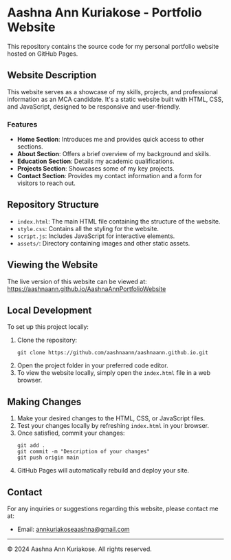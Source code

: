 # Aashna Ann Kuriakose - Portfolio Website

This repository contains the source code for my personal portfolio website hosted on GitHub Pages.

## Website Description

This website serves as a showcase of my skills, projects, and professional information as an MCA candidate. It's a static website built with HTML, CSS, and JavaScript, designed to be responsive and user-friendly.

### Features

- **Home Section**: Introduces me and provides quick access to other sections.
- **About Section**: Offers a brief overview of my background and skills.
- **Education Section**: Details my academic qualifications.
- **Projects Section**: Showcases some of my key projects.
- **Contact Section**: Provides my contact information and a form for visitors to reach out.

## Repository Structure

- `index.html`: The main HTML file containing the structure of the website.
- `style.css`: Contains all the styling for the website.
- `script.js`: Includes JavaScript for interactive elements.
- `assets/`: Directory containing images and other static assets.

## Viewing the Website

The live version of this website can be viewed at: https://aashnaann.github.io/AashnaAnnPortfolioWebsite

## Local Development

To set up this project locally:

1. Clone the repository:
   ```
   git clone https://github.com/aashnaann/aashnaann.github.io.git
   ```
2. Open the project folder in your preferred code editor.
3. To view the website locally, simply open the `index.html` file in a web browser.

## Making Changes

1. Make your desired changes to the HTML, CSS, or JavaScript files.
2. Test your changes locally by refreshing `index.html` in your browser.
3. Once satisfied, commit your changes:
   ```
   git add .
   git commit -m "Description of your changes"
   git push origin main
   ```
4. GitHub Pages will automatically rebuild and deploy your site.

## Contact

For any inquiries or suggestions regarding this website, please contact me at:
- Email: annkuriakoseaashna@gmail.com

---

© 2024 Aashna Ann Kuriakose. All rights reserved.